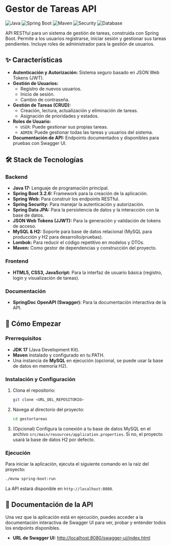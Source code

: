 # Gestor de Tareas API

![Java](https://img.shields.io/badge/Java-17-blue)
![Spring Boot](https://img.shields.io/badge/Spring%20Boot-3.2.6-brightgreen)
![Maven](https://img.shields.io/badge/Maven-4.0.0-red)
![Security](https://img.shields.io/badge/Security-JWT%20%26%20Spring-black)
![Database](https://img.shields.io/badge/Database-MySQL%20%7C%20H2-orange)

API RESTful para un sistema de gestión de tareas, construida con Spring Boot. Permite a los usuarios registrarse, iniciar sesión y gestionar sus tareas pendientes. Incluye roles de administrador para la gestión de usuarios.

## ✨ Características

- **Autenticación y Autorización:** Sistema seguro basado en JSON Web Tokens (JWT).
- **Gestión de Usuarios:**
  - Registro de nuevos usuarios.
  - Inicio de sesión.
  - Cambio de contraseña.
- **Gestión de Tareas (CRUD):**
  - Creación, lectura, actualización y eliminación de tareas.
  - Asignación de prioridades y estados.
- **Roles de Usuario:**
  - `USER`: Puede gestionar sus propias tareas.
  - `ADMIN`: Puede gestionar todas las tareas y usuarios del sistema.
- **Documentación de API:** Endpoints documentados y disponibles para pruebas con Swagger UI.

## 🛠️ Stack de Tecnologías

### Backend
- **Java 17:** Lenguaje de programación principal.
- **Spring Boot 3.2.6:** Framework para la creación de la aplicación.
- **Spring Web:** Para construir los endpoints RESTful.
- **Spring Security:** Para manejar la autenticación y autorización.
- **Spring Data JPA:** Para la persistencia de datos y la interacción con la base de datos.
- **JSON Web Tokens (JJWT):** Para la generación y validación de tokens de acceso.
- **MySQL & H2:** Soporte para base de datos relacional (MySQL para producción y H2 para desarrollo/pruebas).
- **Lombok:** Para reducir el código repetitivo en modelos y DTOs.
- **Maven:** Como gestor de dependencias y construcción del proyecto.

### Frontend
- **HTML5, CSS3, JavaScript:** Para la interfaz de usuario básica (registro, login y visualización de tareas).

### Documentación
- **SpringDoc OpenAPI (Swagger):** Para la documentación interactiva de la API.

## 🚀 Cómo Empezar

### Prerrequisitos
- **JDK 17** (Java Development Kit).
- **Maven** instalado y configurado en tu PATH.
- Una instancia de **MySQL** en ejecución (opcional, se puede usar la base de datos en memoria H2).

### Instalación y Configuración
1. Clona el repositorio:
   ```sh
   git clone <URL_DEL_REPOSITORIO>
   ```
2. Navega al directorio del proyecto:
   ```sh
   cd gestortareas
   ```
3. (Opcional) Configura la conexión a tu base de datos MySQL en el archivo `src/main/resources/application.properties`. Si no, el proyecto usará la base de datos H2 por defecto.

### Ejecución
Para iniciar la aplicación, ejecuta el siguiente comando en la raíz del proyecto:
```sh
./mvnw spring-boot:run
```
La API estará disponible en `http://localhost:8080`.

## 📖 Documentación de la API

Una vez que la aplicación está en ejecución, puedes acceder a la documentación interactiva de Swagger UI para ver, probar y entender todos los endpoints disponibles.

- **URL de Swagger UI:** [http://localhost:8080/swagger-ui/index.html](http://localhost:8080/swagger-ui/index.html)

